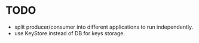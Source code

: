 # TODO

- split producer/consumer into different applications to run independently.
- use KeyStore instead of DB for keys storage.
